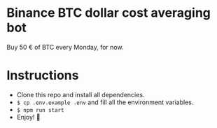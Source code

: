 # Binance BTC dollar cost averaging bot

Buy 50 € of BTC every Monday, for now.

# Instructions

- Clone this repo and install all dependencies.
- `$ cp .env.example .env` and fill all the environment variables.
- `$ npm run start`
- Enjoy! 🙂
